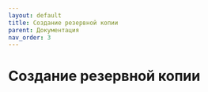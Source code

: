 ```yaml
---
layout: default
title: Создание резервной копии
parent: Документация
nav_order: 3
---
```


# Создание резервной копии

